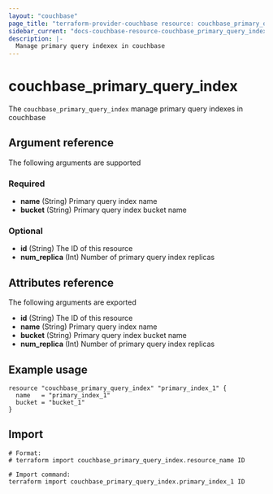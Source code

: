 ```yaml
---
layout: "couchbase"
page_title: "terraform-provider-couchbase resource: couchbase_primary_query_index"
sidebar_current: "docs-couchbase-resource-couchbase_primary_query_index"
description: |-
  Manage primary query indexex in couchbase
---
```


# couchbase_primary_query_index

The `couchbase_primary_query_index` manage primary query indexes in couchbase


## Argument reference

The following arguments are supported
### Required

- **name** (String) Primary query index name
- **bucket** (String) Primary query index bucket name

### Optional
<ul>
  <li><b>id</b> (String) The ID of this resource</li>
  <li><b>num_replica</b> (Int) Number of primary query index replicas</li>
</ul>

## Attributes reference
The following arguments are exported
<ul>
  <li><b>id</b> (String) The ID of this resource</li>
  <li><b>name</b> (String) Primary query index name</li>
  <li><b>bucket</b> (String) Primary query index bucket name</li>
  <li><b>num_replica</b> (Int) Number of primary query index replicas</li>
</ul>

## Example usage
```
resource "couchbase_primary_query_index" "primary_index_1" {
  name   = "primary_index_1"
  bucket = "bucket_1"
}
```

## Import

```
# Format:
# terraform import couchbase_primary_query_index.resource_name ID

# Import command:
terraform import couchbase_primary_query_index.primary_index_1 ID
```
